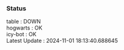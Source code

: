 ### Status


table : DOWN  
hogwarts : OK  
icy-bot : OK  
Latest Update : 2024-11-01 18:13:40.688645
